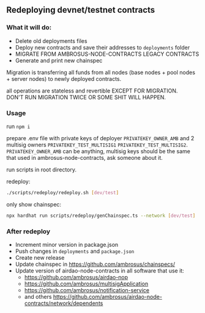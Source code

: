 ## Redeploying devnet/testnet contracts

### What it will do:
- Delete old deployments files
- Deploy new contracts and save their addresses to `deployments` folder
- MIGRATE FROM AMBROSUS-NODE-CONTRACTS LEGACY CONTRACTS
- Generate and print new chainspec

Migration is transferring all funds from all nodes (base nodes + pool nodes + server nodes) to newly deployed contracts.

all operations are stateless and revertible EXCEPT FOR MIGRATION.   
DON'T RUN MIGRATION TWICE OR SOME SHIT WILL HAPPEN. 

### Usage

run `npm i`

prepare .env file with private keys of deployer `PRIVATEKEY_OWNER_AMB` and 2 multisig owners `PRIVATEKEY_TEST_MULTISIG1` `PRIVATEKEY_TEST_MULTISIG2`.  
`PRIVATEKEY_OWNER_AMB` can be anything, multisig keys should be the same that used in ambrosus-node-contracts, ask someone about it. 


run scripts in root directory.

redeploy:
```bash
./scripts/redeploy/redeploy.sh [dev/test]
```

only show chainspec:
```bash
npx hardhat run scripts/redeploy/genChainspec.ts --network [dev/test]
```

### After redeploy

- Increment minor version in package.json
- Push changes in `deployments` and `package.json`
- Create new release
- Update chainspec in https://github.com/ambrosus/chainspecs/
- Update version of airdao-node-contracts in all software that use it:
  - https://github.com/ambrosus/airdao-nop
  - https://github.com/ambrosus/multisigApplication
  - https://github.com/ambrosus/notification-service
  - and others https://github.com/ambrosus/airdao-node-contracts/network/dependents
